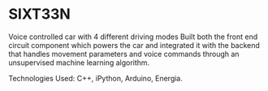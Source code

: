 # SIXT33N
Voice controlled car with 4 different driving modes Built both the front end circuit component which powers the car and integrated it with the backend that handles movement parameters and voice commands through an unsupervised machine learning algorithm.

Technologies Used: C++, iPython, Arduino, Energia.
